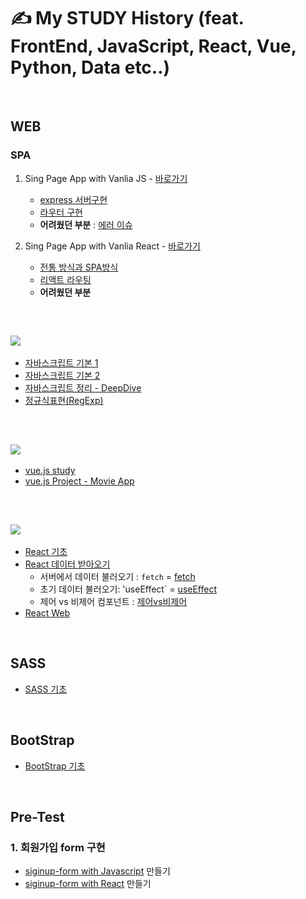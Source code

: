 # ✍ My STUDY History (feat. FrontEnd, JavaScript, React, Vue, Python, Data etc..)

<br/>

## WEB
### SPA
1. Sing Page App with Vanlia JS - [바로가기](https://github.com/ohtaekwon/Vanlia-JS-Single-Page-App-Test)
    - [express 서버구현](https://github.com/ohtaekwon/Vanlia-JS-Single-Page-App-Test#2-express-%EC%84%9C%EB%B2%84-%EA%B5%AC%EC%B6%95%ED%95%98%EA%B8%B0)
    - [라우터 구현](https://github.com/ohtaekwon/Vanlia-JS-Single-Page-App-Test#3-router-%EA%B5%AC%ED%98%84%ED%95%98%EA%B8%B0)
     - **어려웠던 부분** : [에러 이슈](https://github.com/ohtaekwon/Vanlia-JS-Single-Page-App-Test#%EC%97%90%EB%9F%AC-%EC%9D%B4%EC%8A%88)

2. Sing Page App with Vanlia React - [바로가기](https://github.com/ohtaekwon/React-Routes-test)
    - [전통 방식과 SPA방식](https://github.com/ohtaekwon/React-Routes-test#1-%EC%A0%84%ED%86%B5%EC%A0%81%EC%9D%B8-%EB%B0%A9%EC%8B%9D%EA%B3%BC-spa%EB%B0%A9%EC%8B%9D)
    - [리액트 라우팅](https://github.com/ohtaekwon/React-Routes-test#2-%EB%9D%BC%EC%9A%B0%ED%8C%85routing)
    - **어려웠던 부분**

<br/>

## <img src="https://img.shields.io/badge/javascript-F7DF1E?style=for-the-badge&logo=javascript&logoColor=black"> 

- [자바스크립트 기본 1](https://github.com/ohtaekwon/TIL-JavaScript/tree/master/Modern-JavaScript#today-i-learning-repositories)
- [자바스크립트 기본 2](https://github.com/ohtaekwon/TIL-JavaScript/tree/master/JavaScript-200%EC%A0%9C/PART_01)
- [자바스크립트 정리 - DeepDive](https://github.com/ohtaekwon/TIL-JavaScript/tree/master/Moder-JavaScript-Deep-Dive)
- [정규식표현(RegExp)](https://github.com/ohtaekwon/RegExp#%EC%A0%95%EA%B7%9C%ED%91%9C%ED%98%84%EC%8B%9Dregexp)

<br/>

## <img src="https://img.shields.io/badge/vue.js-4FC08D?style=for-the-badge&logo=vue.js&logoColor=white"> 
- [vue.js study](https://github.com/ohtaekwon/TIL/tree/master/vue)
- [vue.js Project - Movie App](https://github.com/ohtaekwon/TIL/tree/master/Vue-Movie-Project)

<br/>

## <img src="https://img.shields.io/badge/-React-222222?style=for-the-badge&logo=react"> 
- [React 기초](https://github.com/ohtaekwon/TIL/tree/master/React/React-Basic)
- [React 데이터 받아오기](https://github.com/ohtaekwon/TIL/tree/master/React/React-Data)
    - 서버에서 데이터 불러오기 : `fetch` = [fetch](https://github.com/ohtaekwon/TIL/tree/master/React/React-Web)
    - 초기 데이터 불러오기: 'useEffect`  = [useEffect](https://github.com/ohtaekwon/TIL/tree/master/React/React-Web)
    - 제어 vs 비제어 컴포넌트 : [제어vs비제어](https://github.com/hanameee/mini-signup-form-react/wiki/%5B%EA%B0%95%EC%9D%98%EC%95%88%5D-%EC%A0%9C%EC%96%B4-%EC%BB%B4%ED%8F%AC%EB%84%8C%ED%8A%B8%EC%99%80-%EB%B9%84%EC%A0%9C%EC%96%B4-%EC%BB%B4%ED%8F%AC%EB%84%8C%ED%8A%B8)
- [React Web](https://github.com/ohtaekwon/TIL/tree/master/React/React-Web)

<br/>

## SASS
- [SASS 기초](https://github.com/ohtaekwon/TIL/tree/master/SCSS#scss-sass)

<br/>

## BootStrap
- [BootStrap 기초](https://github.com/ohtaekwon/TIL/tree/master/bootstrap#bootstraps)

<br/>

## Pre-Test

### 1. 회원가입 form 구현
- [siginup-form with Javascript](https://github.com/ohtaekwon/mini-signup-form) 만들기 
- [siginup-form with React](https://github.com/ohtaekwon/React-mini-signup-form) 만들기

